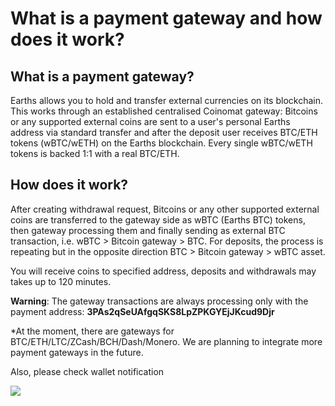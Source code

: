 # What is a payment gateway and how does it work?

## What is a payment gateway?

Earths allows you to hold and transfer external currencies on its blockchain. This works through an established centralised Coinomat gateway: Bitcoins or any supported external coins are sent to a user's personal Earths address via standard transfer and after the deposit user receives BTC/ETH tokens \(wBTC/wETH\) on the Earths blockchain. Every single wBTC/wETH tokens is backed 1:1 with a real BTC/ETH.

## How does it work?

After creating withdrawal request, Bitcoins or any other supported external coins are transferred to the gateway side as wBTC \(Earths BTC\) tokens, then gateway processing them and finally sending as external BTC transaction, i.e. wBTC &gt; Bitcoin gateway &gt; BTC. For deposits, the process is repeating but in the opposite direction BTC &gt; Bitcoin gateway &gt; wBTC asset.

You will receive coins to specified address, deposits and withdrawals may takes up to 120 minutes.

**Warning**: The gateway transactions are always processing only with the payment address: **3PAs2qSeUAfgqSKS8LpZPKGYEjJKcud9Djr**

\*At the moment, there are gateways for BTC/ETH/LTC/ZCash/BCH/Dash/Monero. We are planning to integrate more payment gateways in the future.

Also, please check wallet notification

![](/_assets/payment_gateway_01.png)
